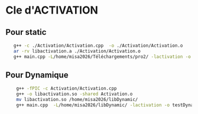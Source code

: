 # Cle d'ACTIVATION
## Pour static
```bash
   g++ -c ./Activation/Activation.cpp  -o ./Activation/Activation.o
   ar -rv libactivation.a ./Activation/Activation.o
   g++ main.cpp -L/home/misa2026/Téléchargements/pro2/ -lactivation -o teststatistic

```
## Pour Dynamique

```bash
    g++ -fPIC -c Activation/Activation.cpp 
    g++ -o libactivation.so -shared Activation.o
    mv libactivation.so /home/misa2026/libDynamic/
    g++ main.cpp  -L/home/misa2026/libDynamic/ -lactivation -o testDynamic

```
